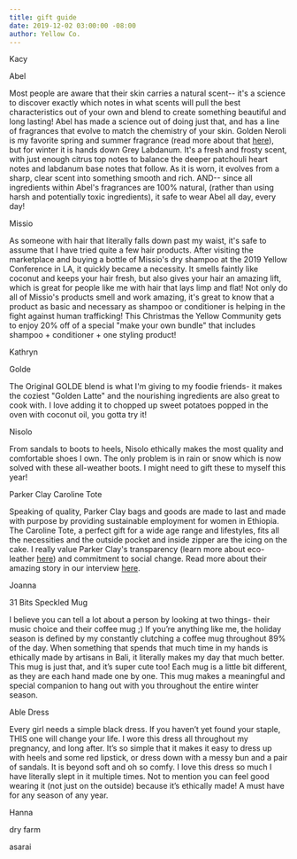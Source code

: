 ```yaml
---
title: gift guide
date: 2019-12-02 03:00:00 -08:00
author: Yellow Co.
---
```


Kacy

Abel

Most people are aware that their skin carries a natural scent-- it's a science to discover exactly which notes in what scents will pull the best characteristics out of your own and blend to create something beautiful and long lasting! Abel has made a science out of doing just that, and has a line of fragrances that evolve to match the chemistry of your skin. Golden Neroli is my favorite spring and summer fragrance (read more about that [here](https://yellowco.co/blog/2018/12/14/16-non-toxic-perfumes-perfect-fragrance/)), but for winter it is hands down Grey Labdanum. It's a fresh and frosty scent, with just enough citrus top notes to balance the deeper patchouli heart notes and labdanum base notes that follow. As it is worn, it evolves from a sharp, clear scent into something smooth and rich. AND-- since all ingredients within Abel's fragrances are 100% natural, (rather than using harsh and potentially toxic ingredients), it safe to wear Abel all day, every day! 

Missio

As someone with hair that literally falls down past my waist, it's safe to assume that I have tried quite a few hair products. After visiting the marketplace and buying a bottle of Missio's dry shampoo at the 2019 Yellow Conference in LA, it quickly became a necessity. It smells faintly like coconut and keeps your hair fresh, but also gives your hair an amazing lift, which is great for people like me with hair that lays limp and flat! Not only do all of Missio's products smell and work amazing, it's great to know that a product as basic and necessary as shampoo or conditioner is helping in the fight against human trafficking! This Christmas the Yellow Community gets to enjoy 20% off of a special "make your own bundle" that includes shampoo + conditioner + one styling product! 

Kathryn

Golde

The Original GOLDE blend is what I'm giving to my foodie friends- it makes the coziest "Golden Latte" and the nourishing ingredients are also great to cook with. I love adding it to chopped up sweet potatoes popped in the oven with coconut oil, you gotta try it! 

Nisolo 

From sandals to boots to heels, Nisolo ethically makes the most quality and comfortable shoes I own. The only problem is in rain or snow which is now solved with these all-weather boots. I might need to gift these to myself this year!

Parker Clay Caroline Tote  

Speaking of quality, Parker Clay bags and goods are made to last and made with purpose by providing sustainable employment for women in Ethiopia. The Caroline Tote, a perfect gift for a wide age range and lifestyles, fits all the necessities and the outside pocket and inside zipper are the icing on the cake. I really value Parker Clay's transparency (learn more about eco-leather [here](https://www.parkerclay.com/collections/sustainable-leather)) and commitment to social change.  Read more about their amazing story in our interview [here](https://yellowco.co/blog/2018/04/11/parker-clay-founder-ethiopia-social-entrepreneur/).

Joanna

31 Bits Speckled Mug

I believe you can tell a lot about a person by looking at two things- their music choice and their coffee mug ;) If you’re anything like me, the holiday season is defined by my constantly clutching a coffee mug throughout 89% of the day. When something that spends that much time in my hands is ethically made by artisans in Bali, it literally makes my day that much better. This mug is just that, and it’s super cute too! Each mug is a little bit different, as they are each hand made one by one. This mug makes a meaningful and special companion to hang out with you throughout the entire winter season.

Able Dress

Every girl needs a simple black dress. If you haven’t yet found your staple, THIS one will change your life. I wore this dress all throughout my pregnancy, and long after. It’s so simple that it makes it easy to dress up with heels and some red lipstick, or dress down with a messy bun and a pair of sandals. It is beyond soft and oh so comfy. I love this dress so much I have literally slept in it multiple times. Not to mention you can feel good wearing it (not just on the outside) because it’s ethically made! A must have for any season of any year.

Hanna

dry farm

asarai 
